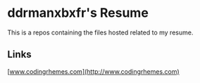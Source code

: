 ddrmanxbxfr's Resume
=================================================
This is a repos containing the files hosted related to my resume.

Links
--------------------------------------------
 [www.codingrhemes.com](http://www.codingrhemes.com)